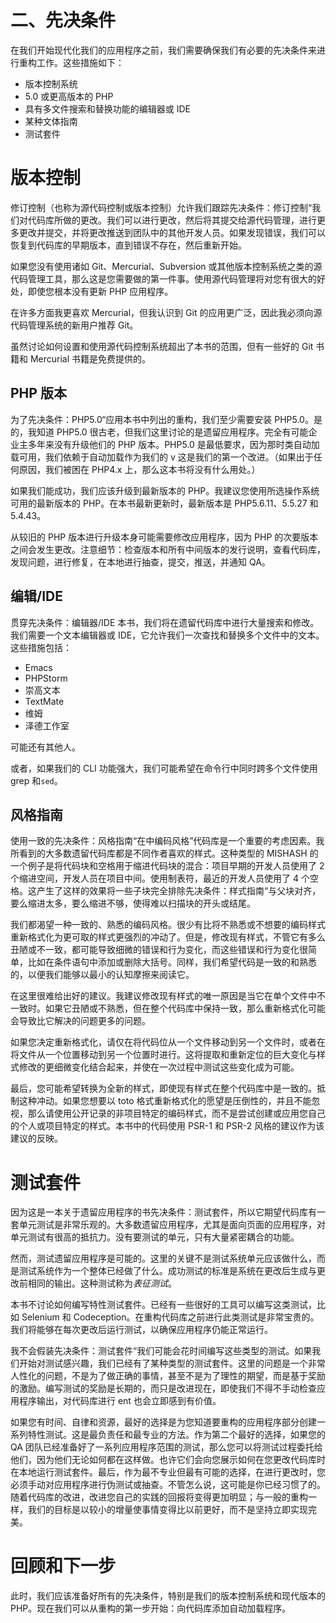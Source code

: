 # 二、先决条件

在我们开始现代化我们的应用程序之前，我们需要确保我们有必要的先决条件来进行重构工作。这些措施如下：

*   版本控制系统
*   5.0 或更高版本的 PHP
*   具有多文件搜索和替换功能的编辑器或 IDE
*   某种文体指南
*   测试套件

# 版本控制

修订控制（也称为源代码控制或版本控制）允许我们跟踪先决条件：修订控制“我们对代码库所做的更改。我们可以进行更改，然后将其提交给源代码管理，进行更多更改并提交，并将更改推送到团队中的其他开发人员。如果发现错误，我们可以恢复到代码库的早期版本，直到错误不存在，然后重新开始。

如果您没有使用诸如 Git、Mercurial、Subversion 或其他版本控制系统之类的源代码管理工具，那么这是您需要做的第一件事。使用源代码管理将对您有很大的好处，即使您根本没有更新 PHP 应用程序。

在许多方面我更喜欢 Mercurial，但我认识到 Git 的应用更广泛，因此我必须向源代码管理系统的新用户推荐 Git。

虽然讨论如何设置和使用源代码控制系统超出了本书的范围，但有一些好的 Git 书籍和 Mercurial 书籍是免费提供的。

## PHP 版本

为了先决条件：PHP5.0“应用本书中列出的重构，我们至少需要安装 PHP5.0。是的，我知道 PHP5.0 很古老，但我们这里讨论的是遗留应用程序。完全有可能企业主多年来没有升级他们的 PHP 版本。PHP5.0 是最低要求，因为那时类自动加载可用，我们依赖于自动加载作为我们的 v 这是我们的第一个改进。（如果出于任何原因，我们被困在 PHP4.x 上，那么这本书将没有什么用处。）

如果我们能成功，我们应该升级到最新版本的 PHP。我建议您使用所选操作系统可用的最新版本的 PHP。在本书最新更新时，最新版本是 PHP5.6.11、5.5.27 和 5.4.43。

从较旧的 PHP 版本进行升级本身可能需要修改应用程序，因为 PHP 的次要版本之间会发生更改。注意细节：检查版本和所有中间版本的发行说明，查看代码库，发现问题，进行修复，在本地进行抽查，提交，推送，并通知 QA。

## 编辑/IDE

贯穿先决条件：编辑器/IDE 本书，我们将在遗留代码库中进行大量搜索和修改。我们需要一个文本编辑器或 IDE，它允许我们一次查找和替换多个文件中的文本。这些措施包括：

*   Emacs
*   PHPStorm
*   崇高文本
*   TextMate
*   维姆
*   泽德工作室

可能还有其他人。

或者，如果我们的 CLI 功能强大，我们可能希望在命令行中同时跨多个文件使用 grep 和`sed`。

## 风格指南

使用一致的先决条件：风格指南“在中编码风格”代码库是一个重要的考虑因素。我所看到的大多数遗留代码库都是不同作者喜欢的样式。这种类型的 MISHASH 的一个例子是将代码块和空格用于缩进代码块的混合：项目早期的开发人员使用了 2 个缩进空间，开发人员在项目中间。使用制表符，最近的开发人员使用了 4 个空格。这产生了这样的效果将一些子块完全排除先决条件：样式指南“与父块对齐，要么缩进太多，要么缩进不够，使得难以扫描块的开头或结尾。

我们都渴望一种一致的、熟悉的编码风格。很少有比将不熟悉或不想要的编码样式重新格式化为更可取的样式更强烈的冲动了。但是，修改现有样式，不管它有多么丑陋或不一致，都可能导致细微的错误和行为变化，而这些错误和行为变化很简单，比如在条件语句中添加或删除大括号。同样，我们希望代码是一致的和熟悉的，以便我们能够以最小的认知摩擦来阅读它。

在这里很难给出好的建议。我建议修改现有样式的唯一原因是当它在单个文件中不一致时。如果它丑陋或不熟悉，但在整个代码库中保持一致，那么重新格式化可能会导致比它解决的问题更多的问题。

如果您决定重新格式化，请仅在将代码位从一个文件移动到另一个文件时，或者在将文件从一个位置移动到另一个位置时进行。这将提取和重新定位的巨大变化与样式修改的更细微变化结合起来，并使在一次过程中测试这些变化成为可能。

最后，您可能希望转换为全新的样式，即使现有样式在整个代码库中是一致的。抵制这种冲动。如果您想要以 toto 格式重新格式化的愿望是压倒性的，并且不能忽视，那么请使用公开记录的非项目特定的编码样式，而不是尝试创建或应用您自己的个人或项目特定的样式。本书中的代码使用 PSR-1 和 PSR-2 风格的建议作为该建议的反映。

# 测试套件

因为这是一本关于遗留应用程序的书先决条件：测试套件，所以它期望代码库有一套单元测试是非常乐观的。大多数遗留应用程序，尤其是面向页面的应用程序，对单元测试有很高的抵抗力。没有要测试的单元，只有大量紧密耦合的功能。

然而，测试遗留应用程序是可能的。这里的关键不是测试系统单元应该做什么，而是测试系统作为一个整体已经做了什么。成功测试的标准是系统在更改后生成与更改前相同的输出。这种测试称为*表征测试*。

本书不讨论如何编写特性测试套件。已经有一些很好的工具可以编写这类测试，比如 Selenium 和 Codeception。在重构代码库之前进行此类测试是非常宝贵的。我们将能够在每次更改后运行测试，以确保应用程序仍能正常运行。

我不会假装先决条件：测试套件“我们可能会花时间编写这些类型的测试。如果我们开始对测试感兴趣，我们已经有了某种类型的测试套件。这里的问题是一个非常人性化的问题，不是为了做正确的事情，甚至不是为了理性的期望，而是基于奖励的激励。编写测试的奖励是长期的，而只是改进现在，即使我们不得不手动检查应用程序输出，对代码库进行 ent 也会立即感到有价值。

如果您有时间、自律和资源，最好的选择是为您知道要重构的应用程序部分创建一系列特性测试。这是最负责任和最专业的方法。作为第二个最好的选择，如果您的 QA 团队已经准备好了一系列应用程序范围的测试，那么您可以将测试过程委托给他们，因为他们无论如何都在这样做。也许它们会向您展示如何在您更改代码库时在本地运行测试套件。最后，作为最不专业但最有可能的选择，在进行更改时，您必须手动对应用程序进行伪测试或抽查。不管怎么说，这可能是你已经习惯了的。随着代码库的改进，改进您自己的实践的回报将变得更加明显；与一般的重构一样，我们的目标是以较小的增量使事情变得比以前更好，而不是坚持立即实现完美。

# 回顾和下一步

此时，我们应该准备好所有的先决条件，特别是我们的版本控制系统和现代版本的 PHP。现在我们可以从重构的第一步开始：向代码库添加自动加载程序。